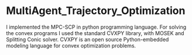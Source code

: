 # MultiAgent_Trajectory_Optimization



I implemented the MPC-SCP in python programming language. For solving the convex programs I used the standard CVXPY library, with MOSEK and Splitting Conic solver. CVXPY is an open source Python-embedded modeling language for convex optimization problems.
